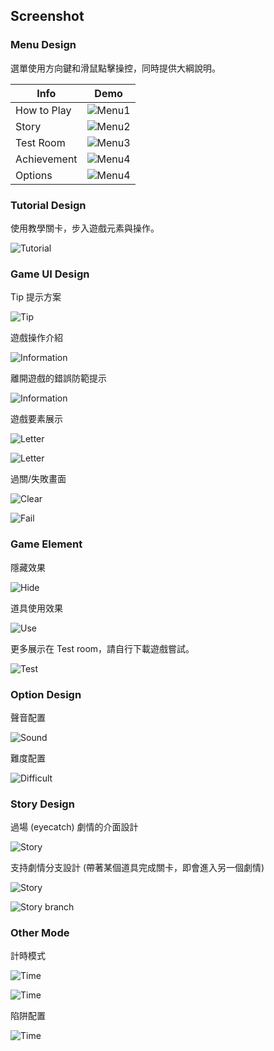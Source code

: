 ## Screenshot ##

### Menu Design ###

選單使用方向鍵和滑鼠點擊操控，同時提供大綱說明。

| Info        | Demo                              |
|-------------|-----------------------------------|
| How to Play | ![Menu1](image/screenshot102.png) |
| Story       | ![Menu2](image/screenshot103.png) |
| Test Room   | ![Menu3](image/screenshot104.png) |
| Achievement | ![Menu4](image/screenshot105.png) |
| Options     | ![Menu4](image/screenshot106.png) |

### Tutorial Design ###

使用教學關卡，步入遊戲元素與操作。

![Tutorial](image/screenshot101.png)

### Game UI Design ##

Tip 提示方案

![Tip](image/screenshot107.png)

遊戲操作介紹

![Information](image/screenshot108.png)

離開遊戲的錯誤防範提示

![Information](image/screenshot109.png)

遊戲要素展示

![Letter](image/screenshot110.png)

![Letter](image/screenshot111.png)

過關/失敗畫面

![Clear](image/screenshot114.png)

![Fail](image/screenshot115.png)

### Game Element ###

隱藏效果

![Hide](image/screenshot112.png)

道具使用效果

![Use](image/screenshot119.png)

更多展示在 Test room，請自行下載遊戲嘗試。

![Test](image/screenshot113.png)

### Option Design ###

聲音配置

![Sound](image/screenshot116.png)

難度配置

![Difficult](image/screenshot117.png)

### Story Design ###

過場 (eyecatch) 劇情的介面設計

![Story](image/screenshot118.png)

支持劇情分支設計 (帶著某個道具完成關卡，即會進入另一個劇情)

![Story](image/screenshot120.png)

![Story branch](image/screenshot124.png)

### Other Mode ###

計時模式

![Time](image/screenshot121.png)

![Time](image/screenshot122.png)

陷阱配置

![Time](image/screenshot123.png)